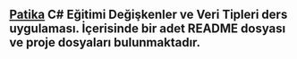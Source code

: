 ## [Patika](https://www.patika.dev) C# Eğitimi Değişkenler ve Veri Tipleri ders uygulaması. İçerisinde bir adet README dosyası ve proje dosyaları bulunmaktadır.